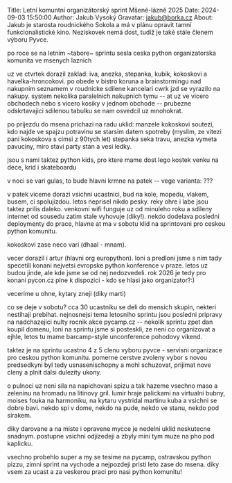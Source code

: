 Title: Letní komuntní organizátorský sprint Mšené-lázně 2025
Date: 2024-09-03 15:50:00
Author: Jakub Vysoký
Gravatar: jakub@borka.cz
About: Jakub je starosta roudnického Sokola a má v plánu opravit tamní funkcionalistické kino. Neziskovek nemá dost, tudíž je také stále členem výboru Pyvce. 

po roce se na letnim ~tabore~ sprintu sesla ceska python organizatorska komunita ve msenych laznich

uz ve ctvrtek dorazil zaklad: iva, anezka, stepanka, kubik, kokoskovi a havelka-hroncokovi.
po obede v bistro koruna a brainstormingu nad nakupnim seznamem v roudnicke sdilene kancelari cwrk jzd se vyrazilo na nakupy.
system nekolika paralelnich nakupnich tymu -- at uz ve vicero obchodech nebo s vicero kosiky v jednom obchode --
prubezne odskrtavajici sdilenou tabulku se nam osvedcil uz mnohokrat.

po prijezdu do msena prichazi na radu uklid: manzele kokoskovi soutezi, kdo najde ve spajzu potravinu se starsim datem spotreby (myslim, ze vitezi pani kokoskova s cimsi z 90tych let)
stepanka seka travu, anezka vymeta pavuciny, miro stavi party stan a vesi ledky.

jsou s nami taktez python kids, pro ktere mame dost lego kostek venku na dece, krid i skateboardu

v noci se vari gulas, to bude hlavni krmne na patek -- vege varianta: ???

v patek viceme dorazi vsichni ucastnici, bud na kole, mopedu, vlakem, busem, ci spolujizdou. letos neprisel nikdo pesky. reky ohre i labe jsou taktez prilis daleko.
venkovni wifi funguje uz od minuleho roku a sdileny internet od sousedu zatim stale vyhovuje (diky!).
nekdo dodelava posledni deploymenty do prace, hlavne at ma v sobotu klid na sprintovani pro ceskou python komunitu.

kokoskovi zase neco vari (dhaal - mnam).

vecer dorazil i artur (hlavni org europython). loni a predloni jsme s nim tady specetili konani nejvetsi evropske python konference v praze. letos uz budou jinde, ale kde jsme se od nej nedozvedeli.
rok 2026 je tedy pro konani pycon.cz plne k dispozici - kdo se hlasi jako organizator?:)

vecerime u ohne, kytary zneji (diky marti)

co se deje v sobotu? cca 30 ucastniku se deli do mensich skupin, nekteri nestihaji prebihat. nejnosnejsi tema letosniho sprintu jsou posledni pripravy na nadchazejici nulty rocnik akce pycamp.cz
-- nekolik sprintu zpet dan koupil domenu, loni na sprintu jsme si posteskli, ze neni co organizovat a ejhle, letos tu mame barcamp-style unconference pohodovy vikend.

taktez je na sprintu ucastno 4 z 5 clenu vyboru pyvce - servisni organizace pro ceskou python komunitu.
pomerne cerstve zvoleny vybor s novou predsedkyni byl tedy usnasenischopny a mohl schuzovat, prijimat nove cleny a plnit dalsi dulezity ukony.

o pulnoci uz neni sila na napichovani spizu a tak hazeme vsechno maso a zeleninu na hromadu na litinovy gril.
lumir hraje palickami na virtualni bubny, moises fouka na harmoniku, na kytaru vystridal martinu kuba a vsichni se dobre bavi.
nekdo spi v dome, nekdo na pude, nekdo ve stanu, nekdo pod sirakem.

diky darovane a na miste i opravene mycce je nedelni uklid neskutecne snadnym. postupne vsichni odjizedeji a zbyly mini tym muze na pho pod kaplicku.

vsechno probehlo super a my se tesime na pycamp, ostravskou python pizzu, zimni sprint na vychode a nejpozdeji pristi leto zase do msena. diky vsem za ucast a za veskerou praci pro nasi python komunitu!
